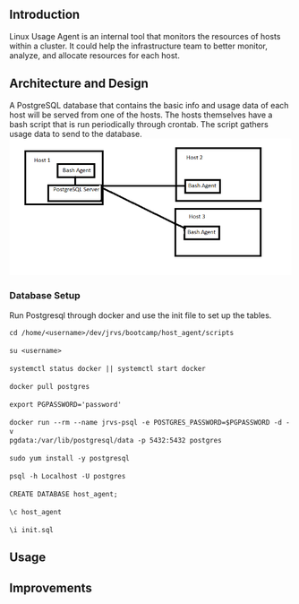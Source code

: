 ## Introduction
Linux Usage Agent is an internal tool that monitors the resources of hosts within a cluster. It could help the infrastructure team to better monitor, analyze, and allocate resources for each host. 
## Architecture and Design
A PostgreSQL database that contains the basic info and usage data of each host will be served from one of the hosts.
The hosts themselves have a bash script that is run periodically through crontab. The script gathers usage data to send to the
database.
![Architecture Diagram](https://github.com/davidmiquelf/Linux-Usage-Agent/blob/master/Usage-Agent-Diagram.png)
### Database Setup
Run Postgresql through docker and use the init file to set up the tables.
```
cd /home/<username>/dev/jrvs/bootcamp/host_agent/scripts

su <username>

systemctl status docker || systemctl start docker

docker pull postgres

export PGPASSWORD='password'

docker run --rm --name jrvs-psql -e POSTGRES_PASSWORD=$PGPASSWORD -d -v 
pgdata:/var/lib/postgresql/data -p 5432:5432 postgres

sudo yum install -y postgresql

psql -h Localhost -U postgres

CREATE DATABASE host_agent;

\c host_agent

\i init.sql
```
## Usage

## Improvements

